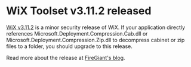 # WiX Toolset v3.11.2 released 

[WiX v3.11.2][dl11] is a minor security release of WiX. If your application directly references Microsoft.Deployment.Compression.Cab.dll or Microsoft.Deployment.Compression.Zip.dll to decompress cabinet or zip files to a folder, you should upgrade to this release.

Read more about the release at [FireGiant's blog][fg].

[dl11]: /docs/wix3#recommended-build
[fg]: https://www.firegiant.com/blog/2019/9/18/wix-v3.11.2-released/
